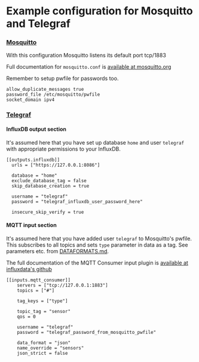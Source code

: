 # Example configuration for Mosquitto and Telegraf

### [Mosquitto](https://mosquitto.org/)

With this configuration Mosquitto listens its default port tcp/1883

Full documentation for `mosquitto.conf` is [available at mosquitto.org](https://mosquitto.org/man/mosquitto-conf-5.html)

Remember to setup pwfile for passwords too.


```
allow_duplicate_messages true
password_file /etc/mosquitto/pwfile
socket_domain ipv4
```

### [Telegraf](https://docs.influxdata.com/telegraf/v1.17/)

#### InfluxDB output section

It's assumed here that you have set up database `home` and user `telegraf` with appropriate permissions
to your InfluxDB.


```
[[outputs.influxdb]]
  urls = ["https://127.0.0.1:8086"]

  database = "home"
  exclude_database_tag = false
  skip_database_creation = true

  username = "telegraf"
  password = "telegraf_influxdb_user_password_here"

  insecure_skip_verify = true

```

#### MQTT input section

It's assumed here that you have added user `telegraf` to Mosquitto's pwfile. This subscribes to all
topics and sets `type` parameter in data as a tag. See parameters etc. from [DATAFORMATS.md](DATAFORMATS.md).

The full documentation of the MQTT Consumer input plugin is 
[available at influxdata's github](https://github.com/influxdata/telegraf/blob/release-1.17/plugins/inputs/mqtt_consumer/README.md)


```
[[inputs.mqtt_consumer]]
    servers = ["tcp://127.0.0.1:1883"]
    topics = ["#"]

    tag_keys = ["type"]

    topic_tag = "sensor"
    qos = 0

    username = "telegraf"
    password = "telegraf_password_from_mosquitto_pwfile"

    data_format = "json"
    name_override = "sensors"
    json_strict = false 

```